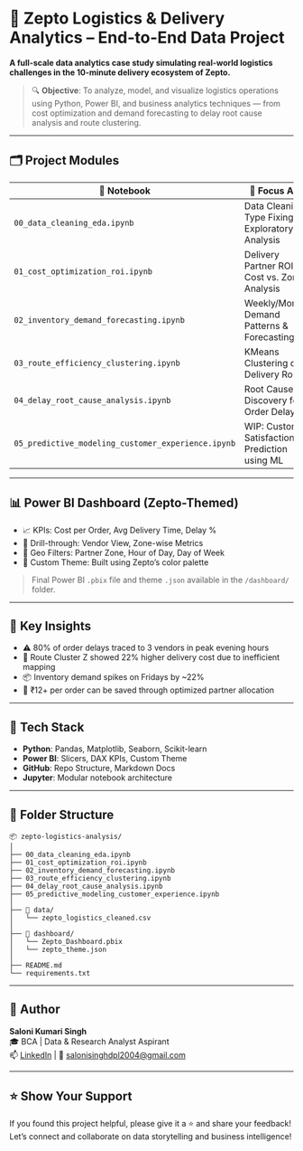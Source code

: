 
# 🚚 Zepto Logistics & Delivery Analytics – End-to-End Data Project

**A full-scale data analytics case study simulating real-world logistics challenges in the 10-minute delivery ecosystem of Zepto.**

> 🔍 **Objective**: To analyze, model, and visualize logistics operations using Python, Power BI, and business analytics techniques — from cost optimization and demand forecasting to delay root cause analysis and route clustering.

---

## 🗂️ Project Modules

| 📁 Notebook | 📌 Focus Area |
|------------|---------------|
| `00_data_cleaning_eda.ipynb` | Data Cleaning, Type Fixing, Exploratory Analysis |
| `01_cost_optimization_roi.ipynb` | Delivery Partner ROI, Cost vs. Zone Analysis |
| `02_inventory_demand_forecasting.ipynb` | Weekly/Monthly Demand Patterns & Forecasting |
| `03_route_efficiency_clustering.ipynb` | KMeans Clustering of Delivery Routes |
| `04_delay_root_cause_analysis.ipynb` | Root Cause Discovery for Order Delays |
| `05_predictive_modeling_customer_experience.ipynb` | WIP: Customer Satisfaction Prediction using ML |

---

## 📊 Power BI Dashboard (Zepto-Themed)

- 📈 KPIs: Cost per Order, Avg Delivery Time, Delay %
- 🧭 Drill-through: Vendor View, Zone-wise Metrics
- 📍 Geo Filters: Partner Zone, Hour of Day, Day of Week
- 🎨 Custom Theme: Built using Zepto’s color palette

> Final Power BI `.pbix` file and theme `.json` available in the `/dashboard/` folder.

---

## 🧠 Key Insights

- ⚠️ 80% of order delays traced to 3 vendors in peak evening hours
- 🚛 Route Cluster Z showed 22% higher delivery cost due to inefficient mapping
- 📦 Inventory demand spikes on Fridays by ~22%
- 💸 ₹12+ per order can be saved through optimized partner allocation

---

## 🧰 Tech Stack

- **Python**: Pandas, Matplotlib, Seaborn, Scikit-learn
- **Power BI**: Slicers, DAX KPIs, Custom Theme
- **GitHub**: Repo Structure, Markdown Docs
- **Jupyter**: Modular notebook architecture

---

## 📁 Folder Structure

```
📦 zepto-logistics-analysis/
│
├── 00_data_cleaning_eda.ipynb
├── 01_cost_optimization_roi.ipynb
├── 02_inventory_demand_forecasting.ipynb
├── 03_route_efficiency_clustering.ipynb
├── 04_delay_root_cause_analysis.ipynb
├── 05_predictive_modeling_customer_experience.ipynb
│
├── 📂 data/
│   └── zepto_logistics_cleaned.csv
│
├── 📂 dashboard/
│   └── Zepto_Dashboard.pbix
│   └── zepto_theme.json
│
├── README.md
└── requirements.txt
```

---

## 📎 Author

**Saloni Kumari Singh**  
🎓 BCA | Data & Research Analyst Aspirant  
📫 [LinkedIn](https://www.linkedin.com/in/saloni-singh1329) | 📩 salonisinghdpl2004@gmail.com

---

## ⭐ Show Your Support

If you found this project helpful, please give it a ⭐ and share your feedback!  
Let’s connect and collaborate on data storytelling and business intelligence!
